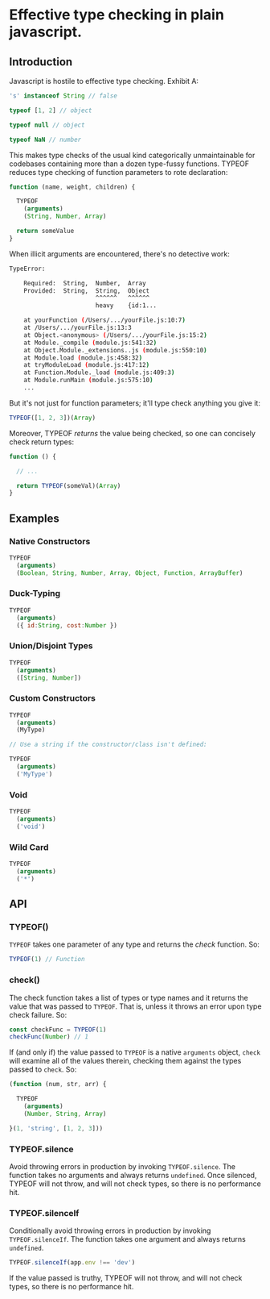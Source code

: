 # Effective type checking in plain javascript.
## Introduction

Javascript is hostile to effective type checking. Exhibit A:

```js
's' instanceof String // false
```

```js
typeof [1, 2] // object
```

```js
typeof null // object
```

```js
typeof NaN // number
```

This makes type checks of the usual kind categorically unmaintainable for codebases containing more than a dozen type-fussy functions. TYPEOF reduces type checking of function parameters to rote declaration:

```js
function (name, weight, children) {

  TYPEOF
    (arguments)
    (String, Number, Array)

  return someValue
}
```

When illicit arguments are encountered, there's no detective work:

```sh
TypeError:

    Required:  String,  Number,  Array
    Provided:  String,  String,  Object
                        ^^^^^^   ^^^^^^
                        heavy    {id:1...

    at yourFunction (/Users/.../yourFile.js:10:7)
    at /Users/.../yourFile.js:13:3
    at Object.<anonymous> (/Users/.../yourFile.js:15:2)
    at Module._compile (module.js:541:32)
    at Object.Module._extensions..js (module.js:550:10)
    at Module.load (module.js:458:32)
    at tryModuleLoad (module.js:417:12)
    at Function.Module._load (module.js:409:3)
    at Module.runMain (module.js:575:10)
    ...
```

But it's not just for function parameters; it'll type check anything you give it:

```js
TYPEOF([1, 2, 3])(Array)
```

Moreover, TYPEOF *returns* the value being checked, so one can concisely check return types:

```js
function () {

  // ...

  return TYPEOF(someVal)(Array)
}
```

## Examples
### Native Constructors
```js
TYPEOF
  (arguments)
  (Boolean, String, Number, Array, Object, Function, ArrayBuffer)
```

### Duck-Typing
```js
TYPEOF
  (arguments)
  ({ id:String, cost:Number })
```

### Union/Disjoint Types
```js
TYPEOF
  (arguments)
  ([String, Number])
```

### Custom Constructors
```js
TYPEOF
  (arguments)
  (MyType)

// Use a string if the constructor/class isn't defined:

TYPEOF
  (arguments)
  ('MyType')
```

### Void
```js
TYPEOF
  (arguments)
  ('void')
```

### Wild Card
```js
TYPEOF
  (arguments)
  ('*')
```

## API
### TYPEOF()
```TYPEOF``` takes one parameter of any type and returns the *check* function. So:

```js
TYPEOF(1) // Function
```

### check()
The check function takes a list of types or type names and it returns the value that was passed to `TYPEOF`. That is, unless it throws an error upon type check failure. So:

```js
const checkFunc = TYPEOF(1)
checkFunc(Number) // 1
```

If (and only if) the value passed to `TYPEOF` is a native `arguments` object, `check` will examine all of the values therein, checking them against the types passed to `check`. So:

```js
(function (num, str, arr) {

  TYPEOF
    (arguments)
    (Number, String, Array)

}(1, 'string', [1, 2, 3]))
```

### TYPEOF.silence
Avoid throwing errors in production by invoking `TYPEOF.silence`. The function takes no arguments and always returns `undefined`. Once silenced, TYPEOF will not throw, and will not check types, so there is no performance hit.

### TYPEOF.silenceIf
Conditionally avoid throwing errors in production by invoking `TYPEOF.silenceIf`. The function takes one argument and always returns `undefined`.

```js
TYPEOF.silenceIf(app.env !== 'dev')
```

If the value passed is truthy, TYPEOF will not throw, and will not check types, so there is no performance hit.
